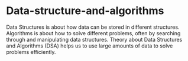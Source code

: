 # Data-structure-and-algorithms
Data Structures is about how data can be stored in different structures.  Algorithms is about how to solve different problems, often by searching through and manipulating data structures.  Theory about Data Structures and Algorithms (DSA) helps us to use large amounts of data to solve problems efficiently.

